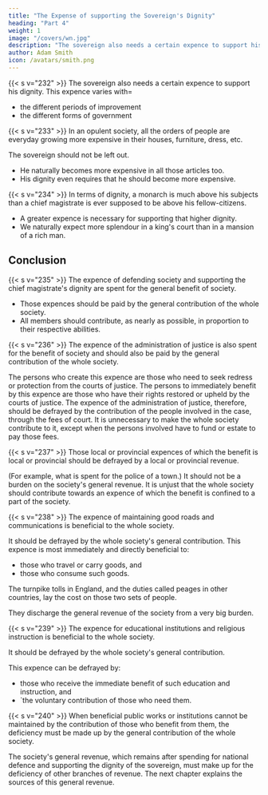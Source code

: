 ```yaml
---
title: "The Expense of supporting the Sovereign's Dignity"
heading: "Part 4"
weight: 1
image: "/covers/wn.jpg"
description: "The sovereign also needs a certain expence to support his dignity"
author: Adam Smith
icon: /avatars/smith.png
---
```





{{< s v="232" >}} The sovereign also needs a certain expence to support his dignity. This expence varies with= 
- the different periods of improvement
- the different forms of government


{{< s v="233" >}} In an opulent society, all the orders of people are everyday growing more expensive in their houses, furniture, dress, etc.

The sovereign should not be left out.
- He naturally becomes more expensive in all those articles too.
- His dignity even requires that he should become more expensive.


{{< s v="234" >}} In terms of dignity, a monarch is much above his subjects than a chief magistrate is ever supposed to be above his fellow-citizens.
- A greater expence is necessary for supporting that higher dignity.
- We naturally expect more splendour in a king's court than in a mansion of a rich man.


## Conclusion

{{< s v="235" >}} The expence of defending society and supporting the chief magistrate's dignity are spent for the general benefit of society.
- Those expences should be paid by the general contribution of the whole society.
- All members should contribute, as nearly as possible, in proportion to their respective abilities.


{{< s v="236" >}} The expence of the administration of justice is also spent for the benefit of society and should also be paid by the general contribution of the whole society.

The persons who create this expence are those who need to seek redress or protection from the courts of justice.
The persons to immediately benefit by this expence are those who have their rights restored or upheld by the courts of justice.
The expence of the administration of justice, therefore, should be defrayed by the contribution of the people involved in the case, through the fees of court.
It is unnecessary to make the whole society contribute to it, except when the persons involved have to fund or estate to pay those fees.


{{< s v="237" >}} Those local or provincial expences of which the benefit is local or provincial should be defrayed by a local or provincial revenue.

(For example, what is spent for the police of a town.)
It should not be a burden on the society's general revenue.
It is unjust that the whole society should contribute towards an expence of which the benefit is confined to a part of the society.


{{< s v="238" >}} The expence of maintaining good roads and communications is beneficial to the whole society.

It should be defrayed by the whole society's general contribution.
This expence is most immediately and directly beneficial to:
- those who travel or carry goods, and
- those who consume such goods.

The turnpike tolls in England, and the duties called peages in other countries, lay the cost on those two sets of people.

They discharge the general revenue of the society from a very big burden.


{{< s v="239" >}} The expence for educational institutions and religious instruction is beneficial to the whole society.

It should be defrayed by the whole society's general contribution.

This expence can be defrayed by:
- those who receive the immediate benefit of such education and instruction, and
- `the voluntary contribution of those who need them.


{{< s v="240" >}} When beneficial public works or institutions cannot be maintained by the contribution of those who benefit from them, the deficiency must be made up by the general contribution of the whole society.

The society's general revenue, which remains after spending for national defence and supporting the dignity of the sovereign, must make up for the deficiency of other branches of revenue.
The next chapter explains the sources of this general revenue.


